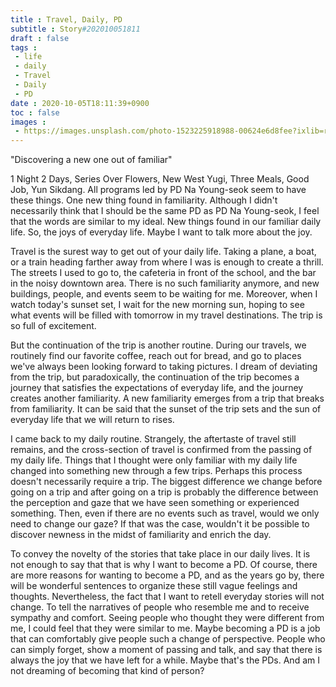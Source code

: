 ```yaml
---
title : Travel, Daily, PD
subtitle : Story#202010051811
draft : false
tags :
 - life
 - daily
 - Travel
 - Daily
 - PD
date : 2020-10-05T18:11:39+0900
toc : false
images : 
 - https://images.unsplash.com/photo-1523225918988-00624e6d8fee?ixlib=rb-1.2.1&q=80&fm=jpg&crop=entropy&cs=tinysrgb&w=1080&fit=max&ixid=eyJhcHBfaWQiOjE1NTU0OX0
---
```

"Discovering a new one out of familiar"  

1 Night 2 Days, Series Over Flowers, New West Yugi, Three Meals, Good Job, Yun Sikdang. All programs led by PD Na Young-seok seem to have these things. One new thing found in familiarity. Although I didn't necessarily think that I should be the same PD as PD Na Young-seok, I feel that the words are similar to my ideal. New things found in our familiar daily life. So, the joys of everyday life. Maybe I want to talk more about the joy.  

Travel is the surest way to get out of your daily life. Taking a plane, a boat, or a train heading farther away from where I was is enough to create a thrill. The streets I used to go to, the cafeteria in front of the school, and the bar in the noisy downtown area. There is no such familiarity anymore, and new buildings, people, and events seem to be waiting for me. Moreover, when I watch today's sunset set, I wait for the new morning sun, hoping to see what events will be filled with tomorrow in my travel destinations. The trip is so full of excitement.  

But the continuation of the trip is another routine. During our travels, we routinely find our favorite coffee, reach out for bread, and go to places we've always been looking forward to taking pictures. I dream of deviating from the trip, but paradoxically, the continuation of the trip becomes a journey that satisfies the expectations of everyday life, and the journey creates another familiarity. A new familiarity emerges from a trip that breaks from familiarity. It can be said that the sunset of the trip sets and the sun of everyday life that we will return to rises.  

I came back to my daily routine. Strangely, the aftertaste of travel still remains, and the cross-section of travel is confirmed from the passing of my daily life. Things that I thought were only familiar with my daily life changed into something new through a few trips. Perhaps this process doesn't necessarily require a trip. The biggest difference we change before going on a trip and after going on a trip is probably the difference between the perception and gaze that we have seen something or experienced something. Then, even if there are no events such as travel, would we only need to change our gaze? If that was the case, wouldn't it be possible to discover newness in the midst of familiarity and enrich the day.  

To convey the novelty of the stories that take place in our daily lives. It is not enough to say that that is why I want to become a PD. Of course, there are more reasons for wanting to become a PD, and as the years go by, there will be wonderful sentences to organize these still vague feelings and thoughts. Nevertheless, the fact that I want to retell everyday stories will not change. To tell the narratives of people who resemble me and to receive sympathy and comfort. Seeing people who thought they were different from me, I could feel that they were similar to me. Maybe becoming a PD is a job that can comfortably give people such a change of perspective. People who can simply forget, show a moment of passing and talk, and say that there is always the joy that we have left for a while. Maybe that's the PDs. And am I not dreaming of becoming that kind of person?